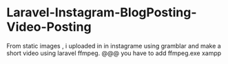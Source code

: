 # Laravel-Instagram-BlogPosting-Video-Posting
From static images , i uploaded in in instagrame using gramblar and make a short  video using laravel ffmpeg.  @@@ you have to add ffmpeg.exe  xampp
